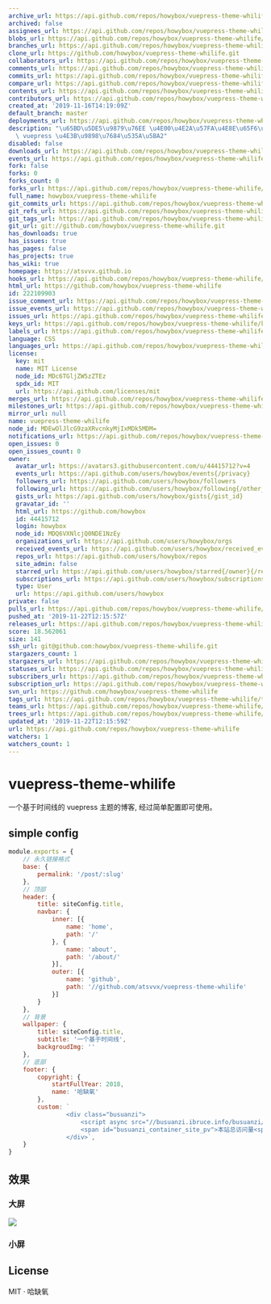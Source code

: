 ```yaml
---
archive_url: https://api.github.com/repos/howybox/vuepress-theme-whilife/{archive_format}{/ref}
archived: false
assignees_url: https://api.github.com/repos/howybox/vuepress-theme-whilife/assignees{/user}
blobs_url: https://api.github.com/repos/howybox/vuepress-theme-whilife/git/blobs{/sha}
branches_url: https://api.github.com/repos/howybox/vuepress-theme-whilife/branches{/branch}
clone_url: https://github.com/howybox/vuepress-theme-whilife.git
collaborators_url: https://api.github.com/repos/howybox/vuepress-theme-whilife/collaborators{/collaborator}
comments_url: https://api.github.com/repos/howybox/vuepress-theme-whilife/comments{/number}
commits_url: https://api.github.com/repos/howybox/vuepress-theme-whilife/commits{/sha}
compare_url: https://api.github.com/repos/howybox/vuepress-theme-whilife/compare/{base}...{head}
contents_url: https://api.github.com/repos/howybox/vuepress-theme-whilife/contents/{+path}
contributors_url: https://api.github.com/repos/howybox/vuepress-theme-whilife/contributors
created_at: '2019-11-16T14:19:09Z'
default_branch: master
deployments_url: https://api.github.com/repos/howybox/vuepress-theme-whilife/deployments
description: "\u65BD\u5DE5\u9879\u76EE \u4E00\u4E2A\u57FA\u4E8E\u65F6\u95F4\u7EBF\u7684\
  \ vuepress \u4E3B\u9898\u7684\u535A\u5BA2"
disabled: false
downloads_url: https://api.github.com/repos/howybox/vuepress-theme-whilife/downloads
events_url: https://api.github.com/repos/howybox/vuepress-theme-whilife/events
fork: false
forks: 0
forks_count: 0
forks_url: https://api.github.com/repos/howybox/vuepress-theme-whilife/forks
full_name: howybox/vuepress-theme-whilife
git_commits_url: https://api.github.com/repos/howybox/vuepress-theme-whilife/git/commits{/sha}
git_refs_url: https://api.github.com/repos/howybox/vuepress-theme-whilife/git/refs{/sha}
git_tags_url: https://api.github.com/repos/howybox/vuepress-theme-whilife/git/tags{/sha}
git_url: git://github.com/howybox/vuepress-theme-whilife.git
has_downloads: true
has_issues: true
has_pages: false
has_projects: true
has_wiki: true
homepage: https://atsvvx.github.io
hooks_url: https://api.github.com/repos/howybox/vuepress-theme-whilife/hooks
html_url: https://github.com/howybox/vuepress-theme-whilife
id: 222109903
issue_comment_url: https://api.github.com/repos/howybox/vuepress-theme-whilife/issues/comments{/number}
issue_events_url: https://api.github.com/repos/howybox/vuepress-theme-whilife/issues/events{/number}
issues_url: https://api.github.com/repos/howybox/vuepress-theme-whilife/issues{/number}
keys_url: https://api.github.com/repos/howybox/vuepress-theme-whilife/keys{/key_id}
labels_url: https://api.github.com/repos/howybox/vuepress-theme-whilife/labels{/name}
language: CSS
languages_url: https://api.github.com/repos/howybox/vuepress-theme-whilife/languages
license:
  key: mit
  name: MIT License
  node_id: MDc6TGljZW5zZTEz
  spdx_id: MIT
  url: https://api.github.com/licenses/mit
merges_url: https://api.github.com/repos/howybox/vuepress-theme-whilife/merges
milestones_url: https://api.github.com/repos/howybox/vuepress-theme-whilife/milestones{/number}
mirror_url: null
name: vuepress-theme-whilife
node_id: MDEwOlJlcG9zaXRvcnkyMjIxMDk5MDM=
notifications_url: https://api.github.com/repos/howybox/vuepress-theme-whilife/notifications{?since,all,participating}
open_issues: 0
open_issues_count: 0
owner:
  avatar_url: https://avatars3.githubusercontent.com/u/44415712?v=4
  events_url: https://api.github.com/users/howybox/events{/privacy}
  followers_url: https://api.github.com/users/howybox/followers
  following_url: https://api.github.com/users/howybox/following{/other_user}
  gists_url: https://api.github.com/users/howybox/gists{/gist_id}
  gravatar_id: ''
  html_url: https://github.com/howybox
  id: 44415712
  login: howybox
  node_id: MDQ6VXNlcjQ0NDE1NzEy
  organizations_url: https://api.github.com/users/howybox/orgs
  received_events_url: https://api.github.com/users/howybox/received_events
  repos_url: https://api.github.com/users/howybox/repos
  site_admin: false
  starred_url: https://api.github.com/users/howybox/starred{/owner}{/repo}
  subscriptions_url: https://api.github.com/users/howybox/subscriptions
  type: User
  url: https://api.github.com/users/howybox
private: false
pulls_url: https://api.github.com/repos/howybox/vuepress-theme-whilife/pulls{/number}
pushed_at: '2019-11-22T12:15:57Z'
releases_url: https://api.github.com/repos/howybox/vuepress-theme-whilife/releases{/id}
score: 18.562061
size: 141
ssh_url: git@github.com:howybox/vuepress-theme-whilife.git
stargazers_count: 1
stargazers_url: https://api.github.com/repos/howybox/vuepress-theme-whilife/stargazers
statuses_url: https://api.github.com/repos/howybox/vuepress-theme-whilife/statuses/{sha}
subscribers_url: https://api.github.com/repos/howybox/vuepress-theme-whilife/subscribers
subscription_url: https://api.github.com/repos/howybox/vuepress-theme-whilife/subscription
svn_url: https://github.com/howybox/vuepress-theme-whilife
tags_url: https://api.github.com/repos/howybox/vuepress-theme-whilife/tags
teams_url: https://api.github.com/repos/howybox/vuepress-theme-whilife/teams
trees_url: https://api.github.com/repos/howybox/vuepress-theme-whilife/git/trees{/sha}
updated_at: '2019-11-22T12:15:59Z'
url: https://api.github.com/repos/howybox/vuepress-theme-whilife
watchers: 1
watchers_count: 1
---
```



# vuepress-theme-whilife

一个基于时间线的 vuepress 主题的博客, 经过简单配置即可使用。

## simple config

```js
module.exports = {
    // 永久链接格式
    base: {
        permalink: '/post/:slug'
    },
    // 顶部
    header: {
        title: siteConfig.title,
        navbar: {
            inner: [{
                name: 'home',
                path: '/'
            }, {
                name: 'about',
                path: '/about/'
            }],
            outer: [{
                name: 'github',
                path: '//github.com/atsvvx/vuepress-theme-whilife'
            }]
        }
    },
    // 背景
    wallpaper: {
        title: siteConfig.title,
        subtitle: '一个基于时间线',
        backgroudImg: ''
    },
    // 底部
    footer: {
        copyright: {
            startFullYear: 2018,
            name: '哈缺氧'
        },
        custom: `
                <div class="busuanzi">
                    <script async src="//busuanzi.ibruce.info/busuanzi/2.3/busuanzi.pure.mini.js"></script>
                    <span id="busuanzi_container_site_pv">本站总访问量<span id="busuanzi_value_site_pv"></span>次</span>
                </div>`,
    }
}
```

## 效果

### 大屏

![](https://i.loli.net/2019/11/20/OizN1tjfKrh8JdC.png)

### 小屏



## License

MIT · 哈缺氧
